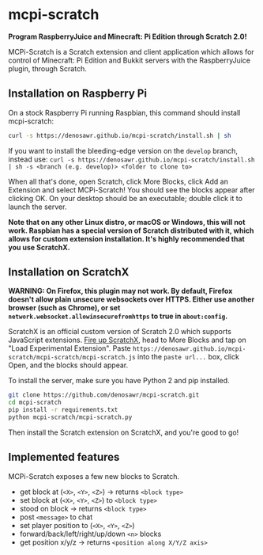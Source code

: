 # mcpi-scratch
**Program RaspberryJuice and Minecraft: Pi Edition through Scratch 2.0!**

MCPi-Scratch is a Scratch extension and client application which allows for control of Minecraft: Pi Edition and Bukkit servers with the RaspberryJuice plugin, through Scratch.

## Installation on Raspberry Pi
On a stock Raspberry Pi running Raspbian, this command should install mcpi-scratch:
```sh
curl -s https://denosawr.github.io/mcpi-scratch/install.sh | sh
```

If you want to install the bleeding-edge version on the `develop` branch, instead use: `curl -s https://denosawr.github.io/mcpi-scratch/install.sh | sh -s <branch (e.g. develop)> <folder to clone to>`

When all that's done, open Scratch, click More Blocks, click Add an Extension and select MCPi-Scratch! You should see the blocks appear after clicking OK. On your desktop should be an executable; double click it to launch the server.

**Note that on any other Linux distro, or macOS or Windows, this will not work. Raspbian has a special version of Scratch distributed with it, which allows for custom extension installation. It's highly recommended that you use ScratchX.**

## Installation on ScratchX

**WARNING: On Firefox, this plugin may not work. By default, Firefox doesn't allow plain unsecure websockets over HTTPS. Either use another browser (such as Chrome), or set `network.websocket.allowinsecurefromhttps` to true in `about:config`.**

ScratchX is an official custom version of Scratch 2.0 which supports JavaScript extensions. [Fire up ScratchX](https://scratchx.org/#scratch), head to More Blocks and tap on "Load Experimental Extension". Paste `https://denosawr.github.io/mcpi-scratch/mcpi-scratch/mcpi-scratch.js` into the `paste url...` box, click Open, and the blocks should appear.

To install the server, make sure you have Python 2 and pip installed.
```sh
git clone https://github.com/denosawr/mcpi-scratch.git
cd mcpi-scratch
pip install -r requirements.txt
python mcpi-scratch/mcpi-scratch.py
```
Then install the Scratch extension on ScratchX, and you're good to go!

## Implemented features

MCPi-Scratch exposes a few new blocks to Scratch.
* get block at (`<X>`, `<Y>`, `<Z>`) -> returns `<block type>`
* set block at (`<X>`, `<Y>`, `<Z>`) to `<block type>`
* stood on block -> returns `<block type>`
* post `<message>` to chat
* set player position to (`<X>`, `<Y>`, `<Z>`)
* forward/back/left/right/up/down `<n>` blocks
* get position x/y/z -> returns `<position along X/Y/Z axis>`
